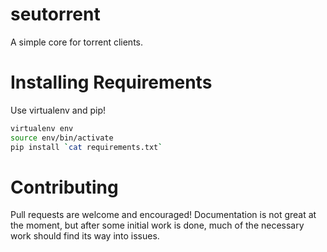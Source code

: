 seutorrent
==========
A simple core for torrent clients.


Installing Requirements
=======================
Use virtualenv and pip!

```bash
virtualenv env
source env/bin/activate
pip install `cat requirements.txt`
```


Contributing
============
Pull requests are welcome and encouraged! Documentation is not great at the
moment, but after some initial work is done, much of the necessary work should
find its way into issues.
